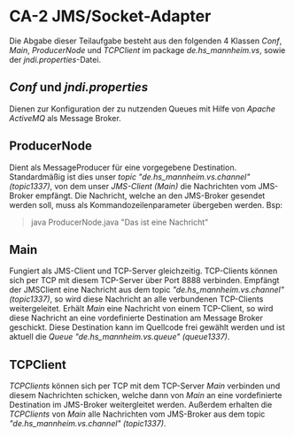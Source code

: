 # CA-2 JMS/Socket-Adapter
Die Abgabe dieser Teilaufgabe besteht aus den folgenden 4 Klassen *Conf*, *Main*, *ProducerNode* und *TCPClient* im package *de.hs_mannheim.vs*, sowie der *jndi.properties*-Datei.

## *Conf* und *jndi.properties*
Dienen zur Konfiguration der zu nutzenden Queues mit Hilfe von *Apache ActiveMQ* als Message Broker.

## ProducerNode
Dient als MessageProducer für eine vorgegebene Destination. Standardmäßig ist dies unser *topic* *"de.hs_mannheim.vs.channel" (topic1337)*, von dem unser *JMS-Client (Main)* die Nachrichten vom JMS-Broker empfängt. Die Nachricht, welche an den JMS-Broker gesendet werden soll, muss als Kommandozeilenparameter übergeben werden.
Bsp:
> java ProducerNode.java "Das ist eine Nachricht"

## Main
Fungiert als JMS-Client und TCP-Server gleichzeitig. TCP-Clients können sich per TCP mit diesem TCP-Server über Port 8888 verbinden. Empfängt der JMSClient eine Nachricht aus dem topic *"de.hs_mannheim.vs.channel" (topic1337)*, so wird diese Nachricht an alle verbundenen TCP-Clients weitergeleitet. Erhält *Main* eine Nachricht von einem TCP-Client, so wird diese Nachricht an eine vordefinierte Destination am Message Broker geschickt. Diese Destination kann im Quellcode frei gewählt werden und ist aktuell die *Queue* *"de.hs_mannheim.vs.queue" (queue1337)*.

## TCPClient
*TCPClients* können sich per TCP mit dem TCP-Server *Main* verbinden und diesem Nachrichten schicken, welche dann von *Main* an eine vordefinierte Destination im JMS-Broker weitergleitet werden. Außerdem erhalten die *TCPClients* von *Main* alle Nachrichten vom JMS-Broker aus dem topic *"de.hs_mannheim.vs.channel" (topic1337)*.
